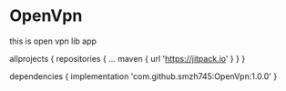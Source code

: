 # OpenVpn

this is open vpn lib app


allprojects {
		repositories {
			...
			maven { url 'https://jitpack.io' }
		}
	}
  
  
  
  
  dependencies {
	        implementation 'com.github.smzh745:OpenVpn:1.0.0'
	}
